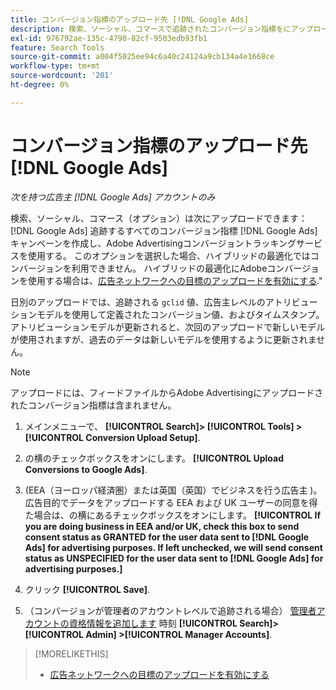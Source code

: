 ```yaml
---
title: コンバージョン指標のアップロード先 [!DNL Google Ads]
description: 検索、ソーシャル、コマースで追跡されたコンバージョン指標をにアップロードする方法について説明します。 [!DNL Google Ads].
exl-id: 976792ae-135c-4790-82cf-9503edb93fb1
feature: Search Tools
source-git-commit: a004f5025ee94c6a40c24124a9cb134a4e1668ce
workflow-type: tm+mt
source-wordcount: '201'
ht-degree: 0%

---
```


# コンバージョン指標のアップロード先 [!DNL Google Ads]

*次を持つ広告主 [!DNL Google Ads] アカウントのみ*

検索、ソーシャル、コマース（オプション）は次にアップロードできます： [!DNL Google Ads] 追跡するすべてのコンバージョン指標 [!DNL Google Ads] キャンペーンを作成し、Adobe Advertisingコンバージョントラッキングサービスを使用する。 このオプションを選択した場合、ハイブリッドの最適化ではコンバージョンを利用できません。 ハイブリッドの最適化にAdobeコンバージョンを使用する場合は、[広告ネットワークへの目標のアップロードを有効にする](objective-upload-to-networks.md).&quot;

日別のアップロードでは、追跡される `gclid` 値、広告主レベルのアトリビューションモデルを使用して定義されたコンバージョン値、およびタイムスタンプ。 アトリビューションモデルが更新されると、次回のアップロードで新しいモデルが使用されますが、過去のデータは新しいモデルを使用するように更新されません。

>[!NOTE]
>
>アップロードには、フィードファイルからAdobe Advertisingにアップロードされたコンバージョン指標は含まれません。

1. メインメニューで、 **[!UICONTROL Search]> [!UICONTROL Tools] >[!UICONTROL Conversion Upload Setup]**.

1. の横のチェックボックスをオンにします。 **[!UICONTROL Upload Conversions to Google Ads]**.

1. (EEA（ヨーロッパ経済圏）または英国（英国）でビジネスを行う広告主 )。広告目的でデータをアップロードする EEA および UK ユーザーの同意を得た場合は、の横にあるチェックボックスをオンにします。 **[!UICONTROL If you are doing business in EEA and/or UK, check this box to send consent status as GRANTED for the user data sent to [!DNL Google Ads] for advertising purposes. If left unchecked, we will send consent status as UNSPECIFIED for the user data sent to [!DNL Google Ads] for advertising purposes.]**

1. クリック **[!UICONTROL Save]**.

1. （コンバージョンが管理者のアカウントレベルで追跡される場合） [管理者アカウントの資格情報を追加します](/help/search-social-commerce/admin/manager-accounts.md) 時刻 **[!UICONTROL Search]> [!UICONTROL Admin] >[!UICONTROL Manager Accounts]**.

>[!MORELIKETHIS]
>
>* [広告ネットワークへの目標のアップロードを有効にする](objective-upload-to-networks.md)
